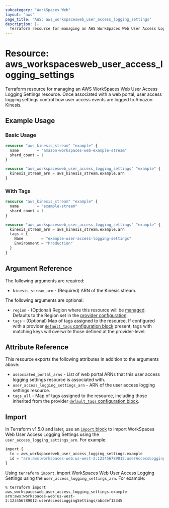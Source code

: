```yaml
---
subcategory: "WorkSpaces Web"
layout: "aws"
page_title: "AWS: aws_workspacesweb_user_access_logging_settings"
description: |-
  Terraform resource for managing an AWS WorkSpaces Web User Access Logging Settings.
---
```


# Resource: aws_workspacesweb_user_access_logging_settings

Terraform resource for managing an AWS WorkSpaces Web User Access Logging Settings resource. Once associated with a web portal, user access logging settings control how user access events are logged to Amazon Kinesis.

## Example Usage

### Basic Usage

```terraform
resource "aws_kinesis_stream" "example" {
  name        = "amazon-workspaces-web-example-stream"
  shard_count = 1
}

resource "aws_workspacesweb_user_access_logging_settings" "example" {
  kinesis_stream_arn = aws_kinesis_stream.example.arn
}
```

### With Tags

```terraform
resource "aws_kinesis_stream" "example" {
  name        = "example-stream"
  shard_count = 1
}

resource "aws_workspacesweb_user_access_logging_settings" "example" {
  kinesis_stream_arn = aws_kinesis_stream.example.arn
  tags = {
    Name        = "example-user-access-logging-settings"
    Environment = "Production"
  }
}
```

## Argument Reference

The following arguments are required:

* `kinesis_stream_arn` - (Required) ARN of the Kinesis stream.

The following arguments are optional:

* `region` - (Optional) Region where this resource will be [managed](https://docs.aws.amazon.com/general/latest/gr/rande.html#regional-endpoints). Defaults to the Region set in the [provider configuration](https://registry.terraform.io/providers/hashicorp/aws/latest/docs#aws-configuration-reference).
* `tags` - (Optional) Map of tags assigned to the resource. If configured with a provider [`default_tags` configuration block](/docs/providers/aws/index.html#default_tags-configuration-block) present, tags with matching keys will overwrite those defined at the provider-level.

## Attribute Reference

This resource exports the following attributes in addition to the arguments above:

* `associated_portal_arns` - List of web portal ARNs that this user access logging settings resource is associated with.
* `user_access_logging_settings_arn` - ARN of the user access logging settings resource.
* `tags_all` - Map of tags assigned to the resource, including those inherited from the provider [`default_tags` configuration block](/docs/providers/aws/index.html#default_tags-configuration-block).

## Import

In Terraform v1.5.0 and later, use an [`import` block](https://developer.hashicorp.com/terraform/language/import) to import WorkSpaces Web User Access Logging Settings using the `user_access_logging_settings_arn`. For example:

```terraform
import {
  to = aws_workspacesweb_user_access_logging_settings.example
  id = "arn:aws:workspaces-web:us-west-2:123456789012:userAccessLoggingSettings/abcdef12345"
}
```

Using `terraform import`, import WorkSpaces Web User Access Logging Settings using the `user_access_logging_settings_arn`. For example:

```console
% terraform import aws_workspacesweb_user_access_logging_settings.example arn:aws:workspaces-web:us-west-2:123456789012:userAccessLoggingSettings/abcdef12345
```
